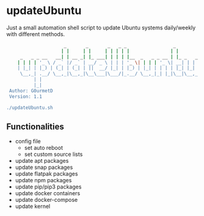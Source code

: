 # updateUbuntu
Just a small automation shell script to update Ubuntu systems daily/weekly with different methods.

```Bash
                     _       _       _   _ _                 _
                    | |     | |     | | | | |               | |
     _   _ _ __   __| | __ _| |_ ___| | | | |__  _   _ _ __ | |_ _   _
    | | | | '_ \ / _` |/ _` | __/ _ \ | | | '_ \| | | | '_ \| __| | | |
    | |_| | |_) | (_| | (_| | ||  __/ |_| | |_) | |_| | | | | |_| |_| |
     \__,_| .__/ \__,_|\__,_|\__\___|\___/|_.__/ \__,_|_| |_|\__|\__,_|
          | |
          |_|
 Author: G0urmetD
 Version: 1.1

./updateUbuntu.sh
```
## Functionalities
- config file
  - set auto reboot
  - set custom source lists
- update apt packages
- update snap packages
- update flatpak packages
- update npm packages
- update pip/pip3 packages
- update docker containers
- update docker-compose
- update kernel
